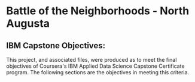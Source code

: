 # Battle of the Neighborhoods - North Augusta
## IBM Capstone Objectives:
This project, and associated files, were produced as to meet the final objectives of Coursera's IBM Applied Data Science Capstone Certificate program. The following sections are the objectives in meeting this criteria.
